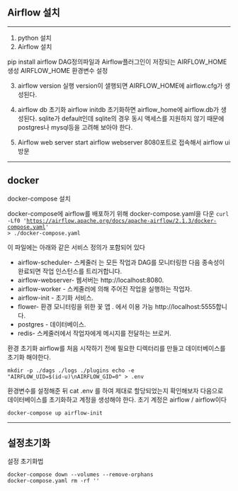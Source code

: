<h2>Airflow 설치</h2>
<hr/>

1. python 설치
2. Airflow 설치 

pip install airflow DAG정의파일과 Airflow플러그인이 저장되는 AIRFLOW_HOME 생성 AIRFLOW_HOME 환경변수 설정

3. airflow version 실행 version이 샐행되면 AIRFLOW_HOME에 airflow.cfg가 생성된다.

4. airflow db 초기화 airflow initdb 초기화하면 airflow_home에 airflow.db가 생성된다. sqlite가 default인데 sqlite의 경우 동시 액세스를 지원하지 않기 때문에 postgres나 mysql등을 고려해 보아야 한다.

5. Airflow web server start airflow webserver 8080포트로 접속해서 airflow ui 방문

<hr/>
<h2>
docker </h2>
docker-compose 설치


docker-compose에 airflow를 배포하기 위해 docker-compose.yaml을 다운
<code>curl -Lf0 'https://airflow.apache.org/docs/apache-airflow/2.1.3/docker-compose.yaml' > ./docker-compose.yaml </code>

이 파일에는 아래와 같은 서비스 정의가 포함되어 있다

- airflow-scheduler- 스케줄러 는 모든 작업과 DAG를 모니터링한 다음 종속성이 완료되면 작업 인스턴스를 트리거합니다.
- airflow-webserver- 웹서버는 http://localhost:8080.
- airflow-worker - 스케줄러에 의해 주어진 작업을 실행하는 작업자.
- airflow-init - 초기화 서비스.
- flower- 환경 모니터링을 위한 꽃 앱 . 에서 이용 가능 http://localhost:5555합니다.
- postgres - 데이터베이스.
- redis- 스케줄러에서 작업자에게 메시지를 전달하는 브로커.

환경 초기화
airflow를 처음 시작하기 전에 필요한 디렉터리를 만들고 데이터베이스를 초기화 해야한다.

<code>mkdir -p ./dags ./logs ./plugins
echo -e "AIRFLOW_UID=$(id-u)\nAIRFLOW_GID=0" > .env</code>

환경변수를 설정해준 뒤
cat .env
를 하여 제대로 할당되었는지 확인해보자
다음으로 데이터베이스를 초기화하고 계정을 생성해야 한다. 초기 계정은 airflow / airflow이다

<code>docker-compose up airflow-init</code>

<hr/>
<h2>설정초기화</h2>

설정 초기화법

<code>docker-compose down --volumes --remove-orphans docker-compose.yaml
rm -rf '<DIRECTORY>'</code>